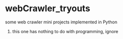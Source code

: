 # webCrawler_tryouts
some web crawler mini projects implemented in Python

1. this one has nothing to do with programming, ignore